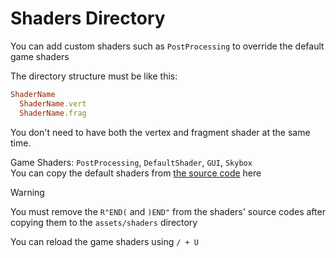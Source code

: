 # Shaders Directory

You can add custom shaders such as `PostProcessing` to override the default game shaders

The directory structure must be like this:
```ruby
ShaderName
  ShaderName.vert
  ShaderName.frag
```
You don't need to have both the vertex and fragment shader at the same time.

Game Shaders: `PostProcessing`, `DefaultShader`, `GUI`, `Skybox`\
You can copy the default shaders from [the source code](/src/Shaders) here
> [!WARNING]  
> You must remove the `R"END(` and `)END"` from the shaders' source codes after copying them to the `assets/shaders` directory

You can reload the game shaders using `/ + U`
